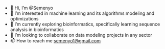 - 👋 Hi, I’m @Semenyo
- 👀 I’m interested in machine learning and its algorithms modeling and optimizations
- 🌱 I’m currently exploring bioinformatics, specifically learning sequence analysis in bioinformatics
- 💞️ I’m looking to collaborate on data modeling projects in any sector
- 📫 How to reach me semenyo1@gmail.com

<!---
Semenyo/Semenyo is a ✨ special ✨ repository because its `README.md` (this file) appears on your GitHub profile.
You can click the Preview link to take a look at your changes.
--->
